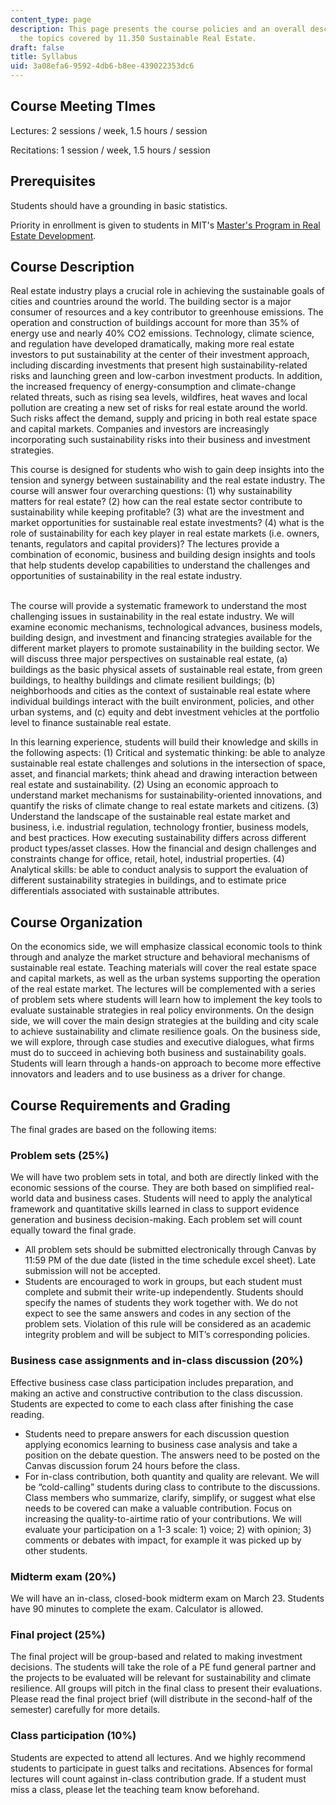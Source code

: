 ```yaml
---
content_type: page
description: This page presents the course policies and an overall description of
  the topics covered by 11.350 Sustainable Real Estate.
draft: false
title: Syllabus
uid: 3a08efa6-9592-4db6-b8ee-439022353dc6
---
```

## Course Meeting TImes

Lectures: 2 sessions / week, 1.5 hours / session

Recitations: 1 session / week, 1.5 hours / session

## Prerequisites

Students should have a grounding in basic statistics. 

Priority in enrollment is given to students in MIT's [Master's Program in Real Estate Development](https://cre.mit.edu/education/masters-program/).

## Course Description 

Real estate industry plays a crucial role in achieving the sustainable goals of cities and countries around the world. The building sector is a major consumer of resources and a key contributor to greenhouse emissions. The operation and construction of buildings account for more than 35% of energy use and nearly 40% CO2 emissions. Technology, climate science, and regulation have developed dramatically, making more real estate investors to put sustainability at the center of their investment approach, including discarding investments that present high sustainability-related risks and launching green and low-carbon investment products. In addition, the increased frequency of energy-consumption and climate-change related threats, such as rising sea levels, wildfires, heat waves and local pollution are creating a new set of risks for real estate around the world. Such risks affect the demand, supply and pricing in both real estate space and capital markets. Companies and investors are increasingly incorporating such sustainability risks into their business and investment strategies. 

This course is designed for students who wish to gain deep insights into the tension and synergy between sustainability and the real estate industry. The course will answer four overarching questions: (1) why sustainability matters for real estate? (2) how can the real estate sector contribute to sustainability while keeping profitable? (3) what are the investment and market opportunities for sustainable real estate investments? (4) what is the role of sustainability for each key player in real estate markets (i.e. owners, tenants, regulators and capital providers)? The lectures provide a combination of economic, business and building design insights and tools that help students develop capabilities to understand the challenges and opportunities of sustainability in the real estate industry.      
 

The course will provide a systematic framework to understand the most challenging issues in sustainability in the real estate industry. We will examine economic mechanisms, technological advances, business models, building design, and investment and financing strategies available for the different market players to promote sustainability in the building sector. We will discuss three major perspectives on sustainable real estate, (a) buildings as the basic physical assets of sustainable real estate, from green buildings, to healthy buildings and climate resilient buildings; (b) neighborhoods and cities as the context of sustainable real estate where individual buildings interact with the built environment, policies, and other urban systems, and (c) equity and debt investment vehicles at the portfolio level to finance sustainable real estate. 

In this learning experience, students will build their knowledge and skills in the following aspects: (1) Critical and systematic thinking: be able to analyze sustainable real estate challenges and solutions in the intersection of space, asset, and financial markets; think ahead and drawing interaction between real estate and sustainability. (2) Using an economic approach to understand market mechanisms for sustainability-oriented innovations, and quantify the risks of climate change to real estate markets and citizens. (3) Understand the landscape of the sustainable real estate market and business, i.e. industrial regulation, technology frontier, business models, and best practices. How executing sustainability differs across different product types/asset classes. How the financial and design challenges and constraints change for office, retail, hotel, industrial properties. (4) Analytical skills: be able to conduct analysis to support the evaluation of different sustainability strategies in buildings, and to estimate price differentials associated with sustainable attributes. 

## Course Organization 

On the economics side, we will emphasize classical economic tools to think through and analyze the market structure and behavioral mechanisms of sustainable real estate. Teaching materials will cover the real estate space and capital markets, as well as the urban systems supporting the operation of the real estate market. The lectures will be complemented with a series of problem sets where students will learn how to implement the key tools to evaluate sustainable strategies in real policy environments. On the design side, we will cover the main design strategies at the building and city scale to achieve sustainability and climate resilience goals. On the business side, we will explore, through case studies and executive dialogues, what firms must do to succeed in achieving both business and sustainability goals. Students will learn through a hands-on approach to become more effective innovators and leaders and to use business as a driver for change. 

## Course Requirements and Grading 

The final grades are based on the following items: 

### Problem sets (25%)

We will have two problem sets in total, and both are directly linked with the economic sessions of the course. They are both based on simplified real-world data and business cases. Students will need to apply the analytical framework and quantitative skills learned in class to support evidence generation and business decision-making. Each problem set will count equally toward the final grade. 

- All problem sets should be submitted electronically through Canvas by 11:59 PM of the due date (listed in the time schedule excel sheet). Late submission will not be accepted. 
- Students are encouraged to work in groups, but each student must complete and submit their write-up independently. Students should specify the names of students they work together with. We do not expect to see the same answers and codes in any section of the problem sets. Violation of this rule will be considered as an academic integrity problem and will be subject to MIT’s corresponding policies. 

### Business case assignments and in-class discussion (20%)

Effective business case class participation includes preparation, and making an active and constructive contribution to the class discussion. Students are expected to come to each class after finishing the case reading.

- Students need to prepare answers for each discussion question applying economics learning to business case analysis and take a position on the debate question. The answers need to be posted on the Canvas discussion forum 24 hours before the class. 
- For in-class contribution, both quantity and quality are relevant. We will be “cold-calling” students during class to contribute to the discussions. Class members who summarize, clarify, simplify, or suggest what else needs to be covered can make a valuable contribution. Focus on increasing the quality-to-airtime ratio of your contributions. We will evaluate your participation on a 1-3 scale: 1) voice; 2) with opinion; 3) comments or debates with impact, for example it was picked up by other students.

### Midterm exam (20%)

We will have an in-class, closed-book midterm exam on March 23. Students have 90 minutes to complete the exam. Calculator is allowed. 

### Final project (25%)

The final project will be group-based and related to making investment decisions. The students will take the role of a PE fund general partner and the projects to be evaluated will be relevant for sustainability and climate resilience. All groups will pitch in the final class to present their evaluations. Please read the final project brief (will distribute in the second-half of the semester) carefully for more details. 

### Class participation (10%)

Students are expected to attend all lectures. And we highly recommend students to participate in guest talks and recitations. Absences for formal lectures will count against in-class contribution grade. If a student must miss a class, please let the teaching team know beforehand.